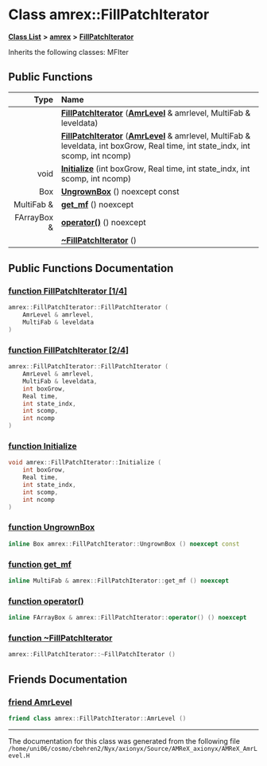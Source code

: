 
# Class amrex::FillPatchIterator


[**Class List**](annotated.md) **>** [**amrex**](namespaceamrex.md) **>** [**FillPatchIterator**](classamrex_1_1FillPatchIterator.md)








Inherits the following classes: MFIter












## Public Functions

| Type | Name |
| ---: | :--- |
|   | [**FillPatchIterator**](classamrex_1_1FillPatchIterator.md#function-fillpatchiterator-1-4) ([**AmrLevel**](classamrex_1_1AmrLevel.md) & amrlevel, MultiFab & leveldata) <br> |
|   | [**FillPatchIterator**](classamrex_1_1FillPatchIterator.md#function-fillpatchiterator-2-4) ([**AmrLevel**](classamrex_1_1AmrLevel.md) & amrlevel, MultiFab & leveldata, int boxGrow, Real time, int state\_indx, int scomp, int ncomp) <br> |
|  void | [**Initialize**](classamrex_1_1FillPatchIterator.md#function-initialize) (int boxGrow, Real time, int state\_indx, int scomp, int ncomp) <br> |
|  Box | [**UngrownBox**](classamrex_1_1FillPatchIterator.md#function-ungrownbox) () noexcept const<br> |
|  MultiFab & | [**get\_mf**](classamrex_1_1FillPatchIterator.md#function-get-mf) () noexcept<br> |
|  FArrayBox & | [**operator()**](classamrex_1_1FillPatchIterator.md#function-operator()) () noexcept<br> |
|   | [**~FillPatchIterator**](classamrex_1_1FillPatchIterator.md#function-fillpatchiterator) () <br> |








## Public Functions Documentation


### <a href="#function-fillpatchiterator-1-4" id="function-fillpatchiterator-1-4">function FillPatchIterator [1/4]</a>


```cpp
amrex::FillPatchIterator::FillPatchIterator (
    AmrLevel & amrlevel,
    MultiFab & leveldata
) 
```



### <a href="#function-fillpatchiterator-2-4" id="function-fillpatchiterator-2-4">function FillPatchIterator [2/4]</a>


```cpp
amrex::FillPatchIterator::FillPatchIterator (
    AmrLevel & amrlevel,
    MultiFab & leveldata,
    int boxGrow,
    Real time,
    int state_indx,
    int scomp,
    int ncomp
) 
```



### <a href="#function-initialize" id="function-initialize">function Initialize </a>


```cpp
void amrex::FillPatchIterator::Initialize (
    int boxGrow,
    Real time,
    int state_indx,
    int scomp,
    int ncomp
) 
```



### <a href="#function-ungrownbox" id="function-ungrownbox">function UngrownBox </a>


```cpp
inline Box amrex::FillPatchIterator::UngrownBox () noexcept const
```



### <a href="#function-get-mf" id="function-get-mf">function get\_mf </a>


```cpp
inline MultiFab & amrex::FillPatchIterator::get_mf () noexcept
```



### <a href="#function-operator()" id="function-operator()">function operator() </a>


```cpp
inline FArrayBox & amrex::FillPatchIterator::operator() () noexcept
```



### <a href="#function-fillpatchiterator" id="function-fillpatchiterator">function ~FillPatchIterator </a>


```cpp
amrex::FillPatchIterator::~FillPatchIterator () 
```

## Friends Documentation



### <a href="#friend-amrlevel" id="friend-amrlevel">friend AmrLevel </a>


```cpp
friend class amrex::FillPatchIterator::AmrLevel () 
```



------------------------------
The documentation for this class was generated from the following file `/home/uni06/cosmo/cbehren2/Nyx/axionyx/Source/AMReX_axionyx/AMReX_AmrLevel.H`